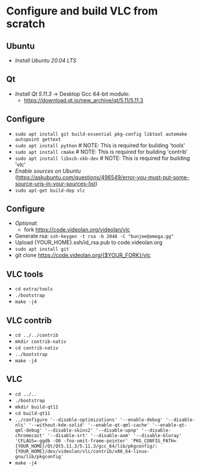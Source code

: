 # Configure and build VLC from scratch

## Ubuntu
- *Install Ubuntu 20.04 LTS*

## Qt
- *Install Qt 5.11.3* -> Desktop Gcc 64-bit module:
    - https://download.qt.io/new_archive/qt/5.11/5.11.3

## Configure
- `sudo apt install git build-essential pkg-config libtool automake autopoint gettext`
- `sudo apt install python`         # NOTE: This is required for building 'tools'
- `sudo apt install cmake`          # NOTE: This is required for building 'contrib'
- `sudo apt install libxcb-xkb-dev` # NOTE: This is required for building 'vlc'
- *Enable sources on Ubuntu* (https://askubuntu.com/questions/496549/error-you-must-put-some-source-uris-in-your-sources-list)
- `sudo apt-get build-dep vlc`

## Configure
- *Optional*:
    - fork https://code.videolan.org/videolan/vlc
- Generate rsa: `ssh-keygen -t rsa -b 2048 -C "bunjee@omega.gg"`
- Upload {YOUR_HOME}.ssh/id_rsa.pub to code.videolan.org
- `sudo apt install git`
- git clone https://code.videolan.org/{$YOUR_FORK}/vlc

## VLC tools
- `cd extra/tools`
- `./bootstrap`
- `make -j4`

## VLC contrib
- `cd ../../contrib`
- `mkdir contrib-nativ`
- `cd contrib-nativ`
- `../bootstrap`
- `make -j4`

## VLC
- `cd ../..`
- `./bootstrap`
- `mkdir build-qt11`
- `cd build-qt11`
- `../configure '--disable-optimizations' '--enable-debug' '--disable-nls' '--without-kde-solid' '--enable-qt-qml-cache' '--enable-qt-qml-debug' '--disable-skins2' '--disable-upnp' '--disable-chromecast' '--disable-srt' '--disable-aom' '--disable-bluray' 'CFLAGS=-ggdb -O0 -fno-omit-frame-pointer' 'PKG_CONFIG_PATH={YOUR_HOME}/Qt/Qt5.11.3/5.11.3/gcc_64/lib/pkgconfig/:{YOUR_HOME}/dev/videolan/vlc/contrib/x86_64-linux-gnu/lib/pkgconfig'`
- `make -j4`
